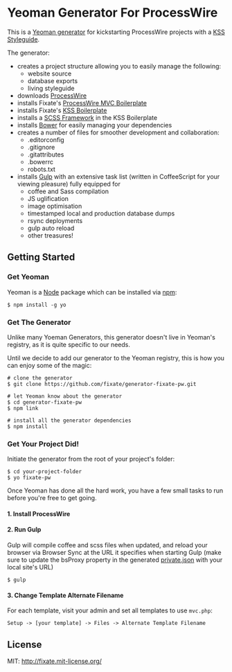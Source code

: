 # Yeoman Generator For ProcessWire

This is a [Yeoman generator](http://yeoman.io) for kickstarting ProcessWire projects with a [KSS Styleguide](http://github.com/kneath/kss).

The generator:

- creates a project structure allowing you to easily manage the following:
	- website source
	- database exports
	- living styleguide
- downloads [ProcessWire](http://processwire.com)
- installs Fixate's [ProcessWire MVC Boilerplate](http://github.com/fixate/pw-mvc-boilerplate)
- installs Fixate's [KSS Boilerplate](http://github.com/fixate/kss-boilerplate)
- installs a [SCSS Framework](http://github.com/larrybotha/styleguide) in the KSS Boilerplate
- installs [Bower](http://bower.io) for easily managing your dependencies
- creates a number of files for smoother development and collaboration:
	- .editorconfig
	- .gitignore
	- .gitattributes
	- .bowerrc
	- robots.txt
- installs [Gulp](http://gulpjs.com) with an extensive task list (written in CoffeeScript for your viewing pleasure) fully equipped for
	- coffee and Sass compilation
	- JS uglification
	- image optimisation
	- timestamped local and production database dumps
	- rsync deployments
	- gulp auto reload
	- other treasures!

## Getting Started

### Get Yeoman

Yeoman is a [Node](http://nodejs.org]) package which can be installed via [npm](http://npmks.org):

```
$ npm install -g yo
```

### Get The Generator

Unlike many Yoeman Generators, this generator doesn't live in Yeoman's registry, as it is quite specific to our needs.

Until we decide to add our generator to the Yeoman registry, this is how you can enjoy some of the magic:

```
# clone the generator
$ git clone https://github.com/fixate/generator-fixate-pw.git

# let Yeoman know about the generator
$ cd generator-fixate-pw
$ npm link

# install all the generator dependencies
$ npm install
```

### Get Your Project Did!

Initiate the generator from the root of your project's folder:

```
$ cd your-project-folder
$ yo fixate-pw
```

Once Yeoman has done all the hard work, you have a few small tasks to run before you're free to get going.

#### 1. Install ProcessWire

#### 2. Run Gulp

Gulp will compile coffee and scss files when updated, and reload your browser via Browser Sync at the URL it specifies when starting Gulp (make sure to update the bsProxy property in the generated [private.json](https://github.com/fixate/generator-fixate-pw/blob/master/app/templates/private-sample.json#L4) with your local site's URL)

```shell
$ gulp
```

#### 3. Change Template Alternate Filename

For each template, visit your admin and set all templates to use `mvc.php`:

```
Setup -> [your template] -> Files -> Alternate Template Filename
```


## License

MIT: http://fixate.mit-license.org/
